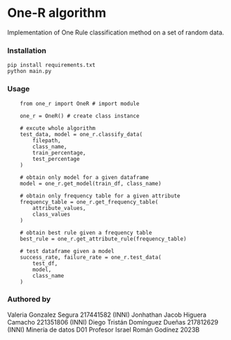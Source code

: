 # One-R algorithm

Implementation of One Rule classification method on a set of random data.

### Installation
```
pip install requirements.txt
python main.py
```

### Usage
```
    from one_r import OneR # import module

    one_r = OneR() # create class instance

    # excute whole algorithm
    test_data, model = one_r.classify_data(
        filepath, 
        class_name, 
        train_percentage, 
        test_percentage
    )

    # obtain only model for a given dataframe
    model = one_r.get_model(train_df, class_name)

    # obtain only frequency table for a given attribute
    frequency_table = one_r.get_frequency_table(
        attribute_values, 
        class_values
    )

    # obtain best rule given a frequency table
    best_rule = one_r.get_attribute_rule(frequency_table)

    # test dataframe given a model
    success_rate, failure_rate = one_r.test_data(
        test_df, 
        model, 
        class_name
    )
```
### Authored by
Valeria Gonzalez Segura 217441582 (INNI)
Jonhathan Jacob Higuera Camacho 221351806 (INNI)
Diego Tristán Domínguez Dueñas 217812629 (INNI)
Minería de datos D01
Profesor Israel Román Godínez
2023B
